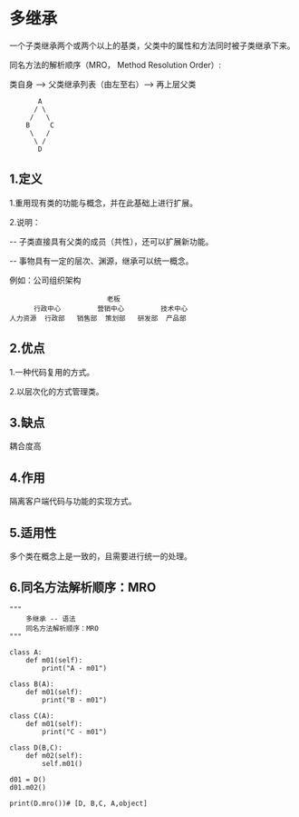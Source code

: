# 多继承

一个子类继承两个或两个以上的基类，父类中的属性和方法同时被子类继承下来。

同名方法的解析顺序（MRO， Method Resolution Order）:

类自身 --> 父类继承列表（由左至右）--> 再上层父类
```
       A
      / \
     /   \
    B     C
     \   /
      \ /
       D
```

## 1.定义


1.重用现有类的功能与概念，并在此基础上进行扩展。

2.说明：

 -- 子类直接具有父类的成员（共性），还可以扩展新功能。

-- 事物具有一定的层次、渊源，继承可以统一概念。

例如：公司组织架构
```
                        老板
      行政中心         营销中心         技术中心
人力资源  行政部   销售部  策划部   研发部  产品部
```

## 2.优点


1.一种代码复用的方式。

2.以层次化的方式管理类。

## 3.缺点


耦合度高

## 4.作用


隔离客户端代码与功能的实现方式。

## 5.适用性


多个类在概念上是一致的，且需要进行统一的处理。

## 6.同名方法解析顺序：MRO

```
"""
    多继承 -- 语法
    同名方法解析顺序：MRO
"""

class A:
    def m01(self):
        print("A - m01")

class B(A):
    def m01(self):
        print("B - m01")

class C(A):
    def m01(self):
        print("C - m01")

class D(B,C):
    def m02(self):
        self.m01()

d01 = D()
d01.m02()

print(D.mro())# [D, B,C, A,object]
```




